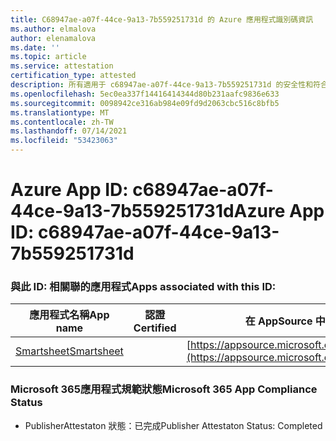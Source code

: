 ```yaml
---
title: C68947ae-a07f-44ce-9a13-7b559251731d 的 Azure 應用程式識別碼資訊
ms.author: elmalova
author: elenamalova
ms.date: ''
ms.topic: article
ms.service: attestation
certification_type: attested
description: 所有適用于 c68947ae-a07f-44ce-9a13-7b559251731d 的安全性和符合性資訊資訊。
ms.openlocfilehash: 5ec0ea337f14416414344d80b231aafc9836e633
ms.sourcegitcommit: 0098942ce316ab984e09fd9d2063cbc516c8bfb5
ms.translationtype: MT
ms.contentlocale: zh-TW
ms.lasthandoff: 07/14/2021
ms.locfileid: "53423063"
---
```

# <a name="azure-app-id-c68947ae-a07f-44ce-9a13-7b559251731d"></a><span data-ttu-id="fa379-103">Azure App ID: c68947ae-a07f-44ce-9a13-7b559251731d</span><span class="sxs-lookup"><span data-stu-id="fa379-103">Azure App ID: c68947ae-a07f-44ce-9a13-7b559251731d</span></span>


### <a name="apps-associated-with-this-id"></a><span data-ttu-id="fa379-104">與此 ID: 相關聯的應用程式</span><span class="sxs-lookup"><span data-stu-id="fa379-104">Apps associated with this ID:</span></span>
| <span data-ttu-id="fa379-105">**應用程式名稱**</span><span class="sxs-lookup"><span data-stu-id="fa379-105">**App name**</span></span> | <span data-ttu-id="fa379-106">**認證**</span><span class="sxs-lookup"><span data-stu-id="fa379-106">**Certified**</span></span> | <span data-ttu-id="fa379-107">**在 AppSource 中查看**</span><span class="sxs-lookup"><span data-stu-id="fa379-107">**View in AppSource**</span></span> |
|-|-|-|
| [<span data-ttu-id="fa379-108">Smartsheet</span><span class="sxs-lookup"><span data-stu-id="fa379-108">Smartsheet</span></span>](https://docs.microsoft.com/en-us/microsoft-365-app-certification/forward/WA104380975) |  | [https://appsource.microsoft.com/product/office/WA104380975](https://appsource.microsoft.com/product/office/WA104380975) |

### <a name="microsoft-365-app-compliance-status"></a><span data-ttu-id="fa379-109">Microsoft 365應用程式規範狀態</span><span class="sxs-lookup"><span data-stu-id="fa379-109">Microsoft 365 App Compliance Status</span></span>
- <span data-ttu-id="fa379-110">PublisherAttestaton 狀態：已完成</span><span class="sxs-lookup"><span data-stu-id="fa379-110">Publisher Attestaton Status: Completed</span></span>
